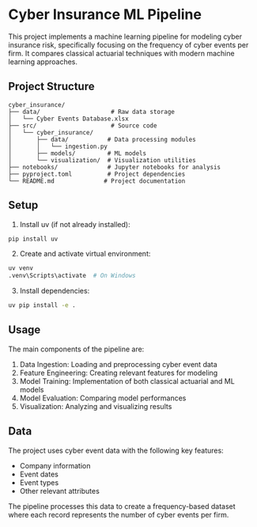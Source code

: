 # Cyber Insurance ML Pipeline

This project implements a machine learning pipeline for modeling cyber insurance risk, specifically focusing on the frequency of cyber events per firm. It compares classical actuarial techniques with modern machine learning approaches.

## Project Structure

```
cyber_insurance/
├── data/                    # Raw data storage
│   └── Cyber Events Database.xlsx
├── src/                     # Source code
│   └── cyber_insurance/
│       ├── data/           # Data processing modules
│       │   └── ingestion.py
│       ├── models/         # ML models
│       └── visualization/  # Visualization utilities
├── notebooks/              # Jupyter notebooks for analysis
├── pyproject.toml          # Project dependencies
└── README.md              # Project documentation
```

## Setup

1. Install uv (if not already installed):
```bash
pip install uv
```

2. Create and activate virtual environment:
```bash
uv venv
.venv\Scripts\activate  # On Windows
```

3. Install dependencies:
```bash
uv pip install -e .
```

## Usage

The main components of the pipeline are:

1. Data Ingestion: Loading and preprocessing cyber event data
2. Feature Engineering: Creating relevant features for modeling
3. Model Training: Implementation of both classical actuarial and ML models
4. Model Evaluation: Comparing model performances
5. Visualization: Analyzing and visualizing results

## Data

The project uses cyber event data with the following key features:
- Company information
- Event dates
- Event types
- Other relevant attributes

The pipeline processes this data to create a frequency-based dataset where each record represents the number of cyber events per firm.
